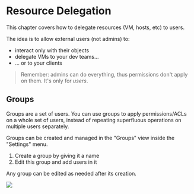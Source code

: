 # Resource Delegation

This chapter covers how to delegate resources (VM, hosts, etc) to users.

The idea is to allow external users (not admins) to:

- interact only with their objects
- delegate VMs to your dev teams...
- ... or to your clients

> Remember: admins can do everything, thus permissions don't apply on them. It's only for _users_.

## Groups

Groups are a set of users. You can use groups to apply permissions/ACLs on a whole set of users, instead of repeating superfluous operations on multiple users separately.

Groups can be created and managed in the "Groups" view inside the "Settings" menu.

1. Create a group by giving it a name
2. Edit this group and add users in it

Any group can be edited as needed after its creation.

![](./assets/groups.png)
